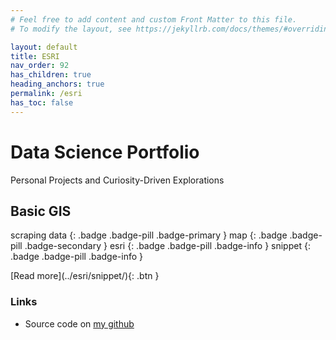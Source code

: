 ```yaml
---
# Feel free to add content and custom Front Matter to this file.
# To modify the layout, see https://jekyllrb.com/docs/themes/#overriding-theme-defaults

layout: default
title: ESRI
nav_order: 92
has_children: true
heading_anchors: true
permalink: /esri
has_toc: false
---
```


# Data Science Portfolio
Personal Projects and Curiosity-Driven Explorations
<br>

## Basic GIS
scraping data
{: .badge .badge-pill .badge-primary }
map
{: .badge .badge-pill .badge-secondary }
esri
{: .badge .badge-pill .badge-info }
snippet
{: .badge .badge-pill .badge-info }

<span class="fs-3">
[Read more](../esri/snippet/){: .btn }
</span>

### Links
- Source code on [my github](https://github.com/imanursar/)